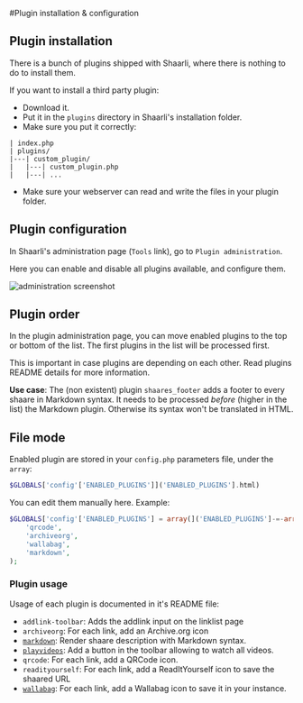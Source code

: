 #Plugin installation & configuration
## Plugin installation

There is a bunch of plugins shipped with Shaarli, where there is nothing to do to install them.

If you want to install a third party plugin:

  * Download it.
  * Put it in the `plugins` directory in Shaarli's installation folder.
  * Make sure you put it correctly:

```
| index.php
| plugins/
|---| custom_plugin/
|   |---| custom_plugin.php
|   |---| ...

```

  * Make sure your webserver can read and write the files in your plugin folder.

## Plugin configuration

In Shaarli's administration page (`Tools` link), go to `Plugin administration`.

Here you can enable and disable all plugins available, and configure them.

![administration screenshot](https://camo.githubusercontent.com/5da68e191969007492ca0fbeb25f3b2357b748cc/687474703a2f2f692e696d6775722e636f6d2f766837544643712e706e67)[](.html)

## Plugin order

In the plugin administration page, you can move enabled plugins to the top or bottom of the list. The first plugins in the list will be processed first.

This is important in case plugins are depending on each other. Read plugins README details for more information.

**Use case**: The (non existent) plugin `shaares_footer` adds a footer to every shaare in Markdown syntax. It needs to be processed *before* (higher in the list) the Markdown plugin. Otherwise its syntax won't be translated in HTML.

## File mode

Enabled plugin are stored in your `config.php` parameters file, under the `array`:

```php
$GLOBALS['config'['ENABLED_PLUGINS']]('ENABLED_PLUGINS'].html)
```

You can edit them manually here.
Example:

```php
$GLOBALS['config'['ENABLED_PLUGINS'] = array(]('ENABLED_PLUGINS']-=-array(.html)
    'qrcode', 
    'archiveorg',
    'wallabag',
    'markdown',
);
```

### Plugin usage

Usage of each plugin is documented in it's README file:

 * `addlink-toolbar`: Adds the addlink input on the linklist page
 * `archiveorg`: For each link, add an Archive.org icon
 * [`markdown`](https://github.com/shaarli/Shaarli/blob/master/plugins/markdown/README.md): Render shaare description with Markdown syntax.[](.html)
 * [`playvideos`](https://github.com/shaarli/Shaarli/blob/master/plugins/playvideos/README.md): Add a button in the toolbar allowing to watch all videos.[](.html)
 * `qrcode`: For each link, add a QRCode icon.
 * `readityourself`: For each link, add a ReadItYourself icon to save the shaared URL
 * [`wallabag`](https://github.com/shaarli/Shaarli/blob/master/plugins/wallabag/README.md):  For each link, add a Wallabag icon to save it in your instance.[](.html)
